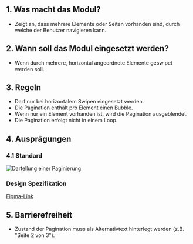 ## 1. Was macht das Modul?
*   Zeigt an, dass mehrere Elemente oder Seiten vorhanden sind, durch welche der Benutzer navigieren kann.

## 2. Wann soll das Modul eingesetzt werden?
*   Wenn durch mehrere, horizontal angeordnete Elemente geswipet werden soll.

## 3. Regeln
*   Darf nur bei horizontalem Swipen eingesetzt werden.
*   Die Pagination enthält pro Element einen Bubble.
*   Wenn nur ein Element vorhanden ist, wird die Pagination ausgeblendet.
*   Die Pagination erfolgt nicht in einem Loop.

## 4. Ausprägungen
### 4.1 Standard
![Dartellung einer Paginierung](https://raw.githubusercontent.com/sbb-design-systems/design-system-mobile-documentation/doku-update/documentation/pagination/images/MM07.png 'class: image')

### Design Spezifikation
[Figma-Link](https://www.figma.com/file/WOtLIam1xwrqcgnAITsEhV/Design-System-Mobile?node-id=58%3A7021)

## 5. Barrierefreiheit
* Zustand der Pagination muss als Alternativtext hinterlegt werden (z.B. "Seite 2 von 3").

